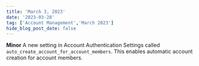 ```yaml
---
title: 'March 3, 2023'
date: '2023-03-28'
tag: ['Account Management','March 2023']
hide_blog_post_date: false
---
```

**Minor**
A new setting in Account Authentication Settings called `auto_create_account_for_account_members`. This enables automatic account creation for account members.
